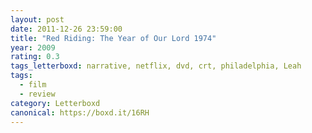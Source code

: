 ```yaml
---
layout: post 
date: 2011-12-26 23:59:00
title: "Red Riding: The Year of Our Lord 1974"
year: 2009
rating: 0.3
tags_letterboxd: narrative, netflix, dvd, crt, philadelphia, Leah
tags:
  - film
  - review
category: Letterboxd
canonical: https://boxd.it/16RH
---
```

